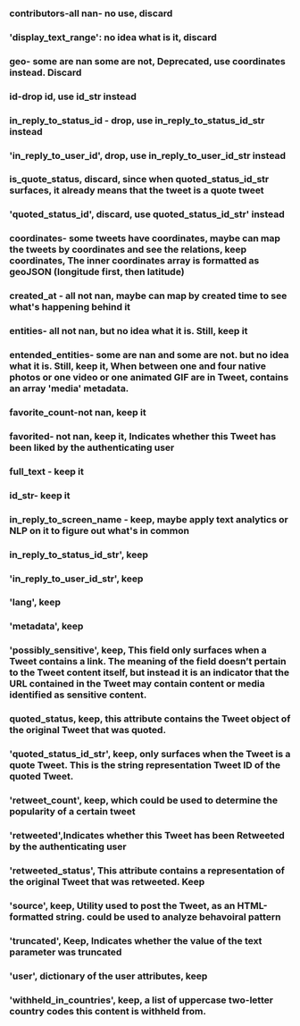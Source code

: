 ### contributors-all nan- no use, discard

### 'display_text_range': no idea what is it, discard

### geo- some are nan some are not, Deprecated, use coordinates instead. Discard

### id-drop id, use id_str instead

### in_reply_to_status_id - drop, use in_reply_to_status_id_str instead

### 'in_reply_to_user_id', drop, use in_reply_to_user_id_str instead

### is_quote_status, discard, since when quoted_status_id_str surfaces, it already means that the tweet is a quote tweet

### 'quoted_status_id', discard, use quoted_status_id_str' instead

### coordinates- some tweets have coordinates, maybe can map the tweets by coordinates and see the relations, keep coordinates, The inner coordinates array is formatted as geoJSON (longitude first, then latitude)

### created_at - all not nan, maybe can map by created time to see what's happening behind it

### entities- all not nan, but no idea what it is. Still, keep it

### entended_entities- some are nan and some are not. but no idea what it is. Still, keep it, When between one and four native photos or one video or one animated GIF are in Tweet, contains an array 'media' metadata.

### favorite_count-not nan, keep it

### favorited- not nan, keep it, Indicates whether this Tweet has been liked by the authenticating user

### full_text - keep it

### id_str- keep it

### in_reply_to_screen_name - keep, maybe apply text analytics or NLP on it to figure out what's in common

### in_reply_to_status_id_str', keep

### 'in_reply_to_user_id_str', keep

### 'lang', keep

### 'metadata', keep

### 'possibly_sensitive', keep, This field only surfaces when a Tweet contains a link. The meaning of the field doesn’t pertain to the Tweet content itself, but instead it is an indicator that the URL contained in the Tweet may contain content or media identified as sensitive content. 

### quoted_status, keep, this attribute contains the Tweet object of the original Tweet that was quoted.

### 'quoted_status_id_str', keep, only surfaces when the Tweet is a quote Tweet. This is the string representation Tweet ID of the quoted Tweet.

### 'retweet_count', keep, which could be used to determine the popularity of a certain tweet

### 'retweeted',Indicates whether this Tweet has been Retweeted by the authenticating user

### 'retweeted_status', This attribute contains a representation of the original Tweet that was retweeted. Keep

### 'source', keep, Utility used to post the Tweet, as an HTML-formatted string. could be used to analyze behavoiral pattern

### 'truncated', Keep, Indicates whether the value of the text parameter was truncated

### 'user', dictionary of the user attributes, keep

### 'withheld_in_countries', keep, a list of uppercase two-letter country codes this content is withheld from.
